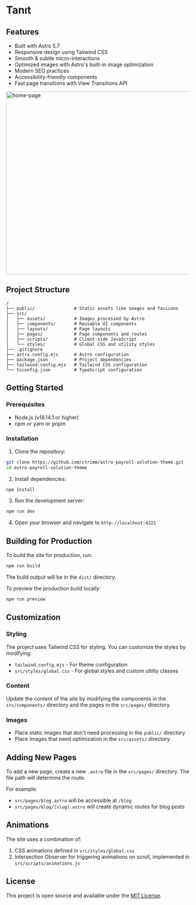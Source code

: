 # Tanıt

## Features

- Built with Astro 5.7
- Responsive design using Tailwind CSS
- Smooth & subtle micro-interactions
- Optimized images with Astro's built-in image optimization
- Modern SEO practices
- Accessibility-friendly components
- Fast page transitions with View Transitions API

[<img width="609" height="500" alt="home-page" src="https://github.com/user-attachments/assets/1e311553-3314-4c40-96f6-50daa5cf36f0" />](https://payflo.corytrimm.com)

## Project Structure

```
/
├── public/               # Static assets like images and favicons
├── src/
│   ├── assets/           # Images processed by Astro
│   ├── components/       # Reusable UI components
│   ├── layouts/          # Page layouts
│   ├── pages/            # Page components and routes
│   ├── scripts/          # Client-side JavaScript
│   └── styles/           # Global CSS and utility styles
├── .gitignore
├── astro.config.mjs      # Astro configuration
├── package.json          # Project dependencies
├── tailwind.config.mjs   # Tailwind CSS configuration
└── tsconfig.json         # TypeScript configuration
```

## Getting Started

### Prerequisites

- Node.js (v18.14.1 or higher)
- npm or yarn or pnpm

### Installation

1. Clone the repository:

```bash
git clone https://github.com/ctrimm/astro-payroll-solution-theme.git
cd astro-payroll-solution-theme
```

2. Install dependencies:

```bash
npm install
```

3. Run the development server:

```bash
npm run dev
```

4. Open your browser and navigate to `http://localhost:4321`

## Building for Production

To build the site for production, run:

```bash
npm run build
```

The build output will be in the `dist/` directory.

To preview the production build locally:

```bash
npm run preview
```

## Customization

### Styling

The project uses Tailwind CSS for styling. You can customize the styles by modifying:

- `tailwind.config.mjs` - For theme configuration
- `src/styles/global.css` - For global styles and custom utility classes

### Content

Update the content of the site by modifying the components in the `src/components/` directory and the pages in the `src/pages/` directory.

### Images

- Place static images that don't need processing in the `public/` directory
- Place images that need optimization in the `src/assets/` directory

## Adding New Pages

To add a new page, create a new `.astro` file in the `src/pages/` directory. The file path will determine the route.

For example:
- `src/pages/blog.astro` will be accessible at `/blog`
- `src/pages/blog/[slug].astro` will create dynamic routes for blog posts

## Animations

The site uses a combination of:

1. CSS animations defined in `src/styles/global.css`
2. Intersection Observer for triggering animations on scroll, implemented in `src/scripts/animations.js`

## License

This project is open source and available under the [MIT License](LICENSE).
